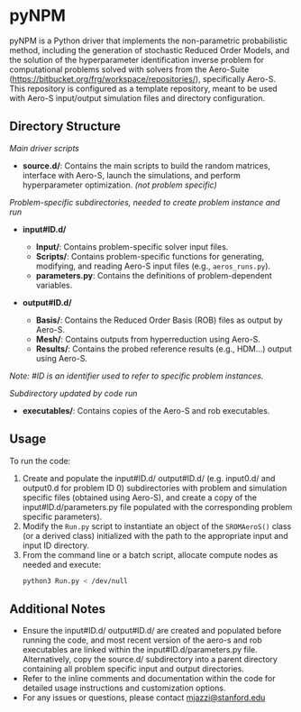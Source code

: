 	
# pyNPM

pyNPM is a Python driver that implements the non-parametric probabilistic method, including the generation of stochastic Reduced Order Models, and the solution of the hyperparameter identification inverse problem for computational problems solved with solvers from the Aero-Suite (https://bitbucket.org/frg/workspace/repositories/), specifically Aero-S. This repository is configured as a template repository, meant to be used with Aero-S input/output simulation files and directory configuration. 

## Directory Structure
*Main driver scripts* 
- **source.d/**: Contains the main scripts to build the random matrices, interface with Aero-S, launch the simulations, and perform hyperparameter optimization. *(not problem specific)*

*Problem-specific subdirectories, needed to create problem instance and run* 
- **input#ID.d/** 
  - **Input/**: Contains problem-specific solver input files.
  - **Scripts/**: Contains problem-specific functions for generating, modifying, and reading Aero-S input files (e.g., `aeros_runs.py`).
  - **parameters.py**: Contains the definitions of problem-dependent variables.

- **output#ID.d/** 
  - **Basis/**: Contains the Reduced Order Basis (ROB) files as output by Aero-S.
  - **Mesh/**: Contains outputs from hyperreduction using Aero-S.
  - **Results/**: Contains the probed reference results (e.g., HDM...) output using Aero-S.

*Note: #ID is an identifier used to refer to specific problem instances.*

*Subdirectory updated by code run* 
- **executables/**: Contains copies of the Aero-S and rob executables.

## Usage

To run the code:
1. Create and populate the input#ID.d/ output#ID.d/ (e.g. input0.d/ and output0.d for problem ID 0) subdirectories with problem and simulation specific files (obtained using Aero-S), and create a copy of the input#ID.d/parameters.py file populated with the corresponding problem specific parameters).
2. Modify the `Run.py` script to instantiate an object of the `SROMAeroS()` class (or a derived class) initialized with the path to the appropriate input and input ID directory.
3. From the command line or a batch script, allocate compute nodes as needed and execute:
    ```bash
    python3 Run.py < /dev/null
    ```

## Additional Notes
- Ensure the input#ID.d/ output#ID.d/ are created and populated before running the code, and most recent version of the aero-s and rob executables are linked within the input#ID.d/parameters.py file. Alternatively, copy the source.d/ subdirectory into a parent directory containing all problem specific input and output directories.  
- Refer to the inline comments and documentation within the code for detailed usage instructions and customization options.
- For any issues or questions, please contact mjazzi@stanford.edu
